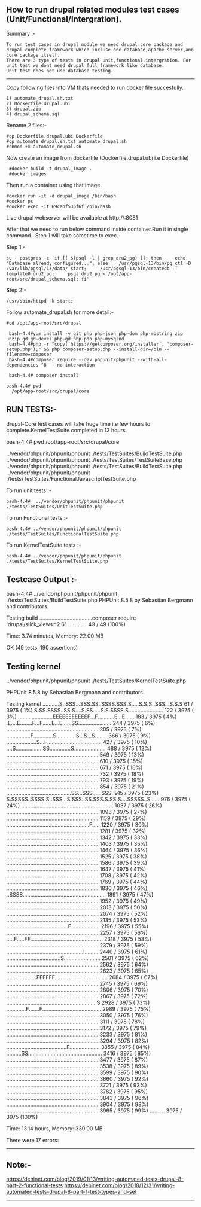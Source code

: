 
How to run drupal related modules test cases (Unit/Functional/Intergration).
-------------

Summary :-
    
    To run test cases in drupal module we need drupal core package and drupal complete framework which incluse one database,apache server,and core package itself.
    There are 3 type of tests in drupal unit,functional,intergration. For unit test we dont need drupal full framework like database.
    Unit test does not use database testing.
 
*************************

Copy following files into VM thats needed to run docker file succesfully.

    1) automate_drupal.sh.txt
    2) Dockerfile.drupal.ubi
    3) drupal.zip
    4) drupal_schema.sql

Rename 2 files:-

    #cp Dockerfile.drupal.ubi Dockerfile
    #cp automate_drupal.sh.txt automate_drupal.sh
    #chmod +x automate_drupal.sh
     

Now create an image from dockerfile (Dockerfile.drupal.ubi i.e Dockerfile)
  
     #docker build -t drupal_image .
     #docker images
 
 
Then run a container using that image.

    #docker run -it -d drupal_image /bin/bash
    #docker ps
    #docker exec -it 69cabf536f6f /bin/bash

Live drupal webserver will be available at http://<ip>:8081

After that we need to run below command inside container.Run it in single command . Step 1 will take sometime to exec. 

Step 1:- 

    su - postgres -c 'if [[ $(psql -l | grep dru2_pg) ]]; then     echo "Database already configured..."; else    /usr/pgsql-13/bin/pg_ctl -D /var/lib/pgsql/13/data/ start;     /usr/pgsql-13/bin/createdb -T template0 dru2_pg;     psql dru2_pg < /opt/app-root/src/drupal_schema.sql; fi'

Step 2:-

    /usr/sbin/httpd -k start;
  
Follow automate_drupal.sh for more detail:-
  
    #cd /opt/app-root/src/drupal
    
     bash-4.4#yum install -y git php php-json php-dom php-mbstring zip unzip gd gd-devel php-gd php-pdo php-mysqlnd
     bash-4.4#php -r "copy('https://getcomposer.org/installer', 'composer-setup.php');" && php composer-setup.php --install-dir=/bin --filename=composer
     bash-4.4#composer require --dev phpunit/phpunit --with-all-dependencies ^8  --no-interaction

     bash-4.4# composer install
 
    bash-4.4# pwd
      /opt/app-root/src/drupal/core
      
 
RUN TESTS:- 
----------

drupal-Core test cases will take huge time i.e few hours to complete.KernelTestSuite completed in 13 hours.

bash-4.4# pwd
      /opt/app-root/src/drupal/core
      
../vendor/phpunit/phpunit/phpunit ./tests/TestSuites/BuildTestSuite.php 
../vendor/phpunit/phpunit/phpunit ./tests/TestSuites/TestSuiteBase.php 
../vendor/phpunit/phpunit/phpunit ./tests/TestSuites/BuildTestSuite.php
../vendor/phpunit/phpunit/phpunit ./tests/TestSuites/FunctionalJavascriptTestSuite.php          


To run unit tests :-      

    bash-4.4#  ../vendor/phpunit/phpunit/phpunit ./tests/TestSuites/UnitTestSuite.php
    
To run Functional tests :-      

    bash-4.4# ../vendor/phpunit/phpunit/phpunit ./tests/TestSuites/FunctionalTestSuite.php
    
To run KernelTestSuite tests :-      

    bash-4.4# ../vendor/phpunit/phpunit/phpunit ./tests/TestSuites/KernelTestSuite.php
   
    
Testcase Output :-
--------------------------------
 bash-4.4# ../vendor/phpunit/phpunit/phpunit ./tests/TestSuites/BuildTestSuite.php
PHPUnit 8.5.8 by Sebastian Bergmann and contributors.

Testing build
...................................composer require 'drupal/slick_views:^2.6'..............                 49 / 49 (100%)

Time: 3.74 minutes, Memory: 22.00 MB

OK (49 tests, 190 assertions)

Testing kernel
-----
        
 ../vendor/phpunit/phpunit/phpunit ./tests/TestSuites/KernelTestSuite.php

PHPUnit 8.5.8 by Sebastian Bergmann and contributors.

Testing kernel
...........S..SSS...SSS.SS..SSSS.SSS.S.....S.S.S..SSS...S.S.S   61 / 3975 (  1%)
S.SS.SSSS..SS.S....S.SS.....S.S.SSSS.S.......................  122 / 3975 (  3%)
.......................EEEEEEEEEEEF...F...........E...E......  183 / 3975 (  4%)
.E....E........F...F......E...E......SS......................  244 / 3975 (  6%)
.............................................................  305 / 3975 (  7%)
................F.............S.............S...S...S........  366 / 3975 (  9%)
....................S...F....................................  427 / 3975 ( 10%)
....S..................SS..............S.....................  488 / 3975 ( 12%)
.............................................................  549 / 3975 ( 13%)
.............................................................  610 / 3975 ( 15%)
.............................................................  671 / 3975 ( 16%)
.............................................................  732 / 3975 ( 18%)
.............................................................  793 / 3975 ( 19%)
.............................................................  854 / 3975 ( 21%)
...........................................SS...SSS......SSS.  915 / 3975 ( 23%)
S.SSSSS..SSSS.S..SSS...S.SSS..SS.SSS.S.SS.S....SSSSS..S......  976 / 3975 ( 24%)
............................................................. 1037 / 3975 ( 26%)
............................................................. 1098 / 3975 ( 27%)
............................................................. 1159 / 3975 ( 29%)
.......................................................F..... 1220 / 3975 ( 30%)
............................................................. 1281 / 3975 ( 32%)
............................................................. 1342 / 3975 ( 33%)
............................................................. 1403 / 3975 ( 35%)
............................................................. 1464 / 3975 ( 36%)
............................................................. 1525 / 3975 ( 38%)
............................................................. 1586 / 3975 ( 39%)
............................................................. 1647 / 3975 ( 41%)
............................................................. 1708 / 3975 ( 42%)
............................................................. 1769 / 3975 ( 44%)
............................................................. 1830 / 3975 ( 46%)
..SSSS....................................................... 1891 / 3975 ( 47%)
............................................................. 1952 / 3975 ( 49%)
............................................................. 2013 / 3975 ( 50%)
............................................................. 2074 / 3975 ( 52%)
............................................................. 2135 / 3975 ( 53%)
.........................................F................... 2196 / 3975 ( 55%)
............................................................. 2257 / 3975 ( 56%)
.....F.....FF................................................ 2318 / 3975 ( 58%)
............................................................. 2379 / 3975 ( 59%)
...................................................I......... 2440 / 3975 ( 61%)
....................................S........................ 2501 / 3975 ( 62%)
............................................................. 2562 / 3975 ( 64%)
............................................................. 2623 / 3975 ( 65%)
....................FFFFFF................................... 2684 / 3975 ( 67%)
............................................................. 2745 / 3975 ( 69%)
............................................................. 2806 / 3975 ( 70%)
............................................................. 2867 / 3975 ( 72%)
............................................................S 2928 / 3975 ( 73%)
.............F.......F....................................... 2989 / 3975 ( 75%)
............................................................. 3050 / 3975 ( 76%)
............................................................. 3111 / 3975 ( 78%)
............................................................. 3172 / 3975 ( 79%)
............................................................. 3233 / 3975 ( 81%)
............................................................. 3294 / 3975 ( 82%)
........................................F.................... 3355 / 3975 ( 84%)
..........SS................................................. 3416 / 3975 ( 85%)
............................................................. 3477 / 3975 ( 87%)
............................................................. 3538 / 3975 ( 89%)
............................................................. 3599 / 3975 ( 90%)
............................................................. 3660 / 3975 ( 92%)
............................................................. 3721 / 3975 ( 93%)
............................................................. 3782 / 3975 ( 95%)
............................................................. 3843 / 3975 ( 96%)
............................................................. 3904 / 3975 ( 98%)
............................................................. 3965 / 3975 ( 99%)
..........                                                    3975 / 3975 (100%)

Time: 13.14 hours, Memory: 330.00 MB

There were 17 errors:


-------------

Note:-
----------

https://deninet.com/blog/2019/01/13/writing-automated-tests-drupal-8-part-2-functional-tests
https://deninet.com/blog/2018/12/31/writing-automated-tests-drupal-8-part-1-test-types-and-set

  
-------
